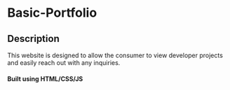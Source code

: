 # Basic-Portfolio

## Description

This website is designed to allow the consumer to view developer projects and easily reach out with any inquiries.

#### Built using HTML/CSS/JS
